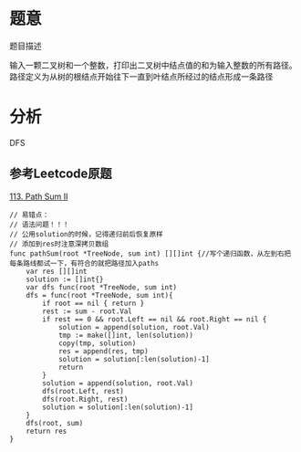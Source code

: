 # 题意

题目描述

输入一颗二叉树和一个整数，打印出二叉树中结点值的和为输入整数的所有路径。路径定义为从树的根结点开始往下一直到叶结点所经过的结点形成一条路径

# 分析

DFS

## 参考Leetcode原题

[113. Path Sum II](https://leetcode.com/problems/path-sum-ii/)

```golang
// 易错点：
// 语法问题！！！
// 公用solution的时候，记得递归前后恢复原样
// 添加到res时注意深拷贝数组
func pathSum(root *TreeNode, sum int) [][]int {//写个递归函数，从左到右把每条路线都试一下，有符合的就把路径加入paths
    var res [][]int
    solution := []int{}
    var dfs func(root *TreeNode, sum int)
    dfs = func(root *TreeNode, sum int){
        if root == nil { return }
        rest := sum - root.Val
        if rest == 0 && root.Left == nil && root.Right == nil {
            solution = append(solution, root.Val)
            tmp := make([]int, len(solution))
            copy(tmp, solution)
            res = append(res, tmp)
            solution = solution[:len(solution)-1]
            return
        }
        solution = append(solution, root.Val)
        dfs(root.Left, rest)
        dfs(root.Right, rest)
        solution = solution[:len(solution)-1]
    }
    dfs(root, sum)
    return res
}
```